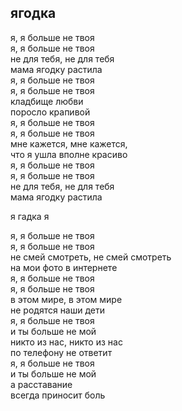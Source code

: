 ## ягодка

я, я больше не твоя  
я, я больше не твоя  
не для тебя, не для тебя   
мама ягодку растила   
я, я больше не твоя  
я, я больше не твоя  
кладбище любви   
поросло крапивой   
я, я больше не твоя  
я, я больше не твоя    
мне кажется, мне кажется,   
что я ушла вполне красиво  
я, я больше не твоя    
я, я больше не твоя    
не для тебя, не для тебя   
мама ягодку растила   

я гадка я  

я, я больше не твоя  
я, я больше не твоя  
не смей смотреть, не смей смотреть  
на мои фото в интернете   
я, я больше не твоя  
я, я больше не твоя  
в этом мире, в этом мире  
не родятся наши дети   
я, я больше не твоя  
и ты больше не мой   
никто из нас, никто из нас  
по телефону не ответит   
я, я больше не твоя  
и ты больше не мой   
а расставание  
всегда приносит боль  
